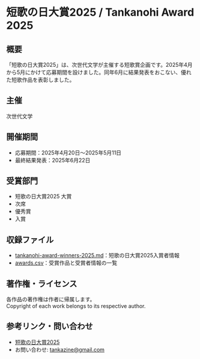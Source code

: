 # 短歌の日大賞2025 / Tankanohi Award 2025

## 概要
「短歌の日大賞2025」は、次世代文学が主催する短歌賞企画です。2025年4月から5月にかけて応募期間を設けました。同年6月に結果発表をおこない、優れた短歌作品を表彰しました。

## 主催
次世代文学

## 開催期間
- 応募期間：2025年4月20日～2025年5月11日
- 最終結果発表：2025年6月22日

## 受賞部門
- 短歌の日大賞2025 大賞
- 次席
- 優秀賞
- 入賞

## 収録ファイル
- [tankanohi-award-winners-2025.md](./tankanohi-award-winners-2025.md)：短歌の日大賞2025入賞者情報
- [awards.csv](./awards.csv)：受賞作品と受賞者情報の一覧

## 著作権・ライセンス
各作品の著作権は作者に帰属します。  
Copyright of each work belongs to its respective author.

## 参考リンク・問い合わせ
- [短歌の日大賞2025](https://blog.kotobadia.com/1664)
- お問い合わせ: tankazine@gmail.com